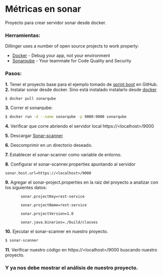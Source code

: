 # Métricas en sonar
Proyecto para crear servidor sonar desde docker.

### Herramientas:

Dillinger uses a number of open source projects to work properly:

* [Docker] - Debug your app, not your environment
* [Sonarqube] - Your teammate for Code Quality and Security

### Pasos:

**1.**	Tener el proyecto base para el ejemplo tomado de [sprint boot][Sprint Boot] en GitHub.
**2.**	Instalar sonar desde docker.  Sino está instalado instalarlo desde [docker][Docker]

```sh
$ docker pull sonarqube
```
**3.** Correr el sonarqube:
```sh
$ docker run -d --name sonarqube -p 9000:9000 sonarqube
```
**4.** Verificar que corre abriendo el servidor local https://\<localhost\>/9000
  
**5.** Descargar [Sonar-scanner]
  
**6.** Descomprimir en un directorio deseado.

**7.** Establecer el sonar-scanner como variable de entorno.

**8.** Configurar el sonar-scanner.properties apuntando al servidor

` sonar.host.url=https://<localhost>/9000 
`

**9.** Agregar el sonar-project.properties en la raiz del proyecto a analizar con los siguientes datos:

`       sonar.projectKey=rest-service`

`       sonar.projectName=rest-service`

`       sonar.projectVersion=1.0`

`       sonar.java.binaries=./build/classes`


**10.** Ejecutar el sonar-scanner en nuestro proyecto.

```sh
$ sonar-scanner
```

**11.** Verificar nuestro código en https://\<localhost\>/9000  buscando nuestro proyecto.

### Y ya nos debe mostrar el análisis de nuestro proyecto.



[//]: # (These are reference links used in the body of this note and get stripped out when the markdown processor does its job. There is no need to format nicely because it shouldn't be seen. Thanks SO - http://stackoverflow.com/questions/4823468/store-comments-in-markdown-syntax)


   [Docker]: <https://www.docker.com/>
   [Sonarqube]: <https://www.sonarqube.org/>
   [Sprint Boot]: <https://github.com/spring-guides/gs-spring-boot>
   [Sonar-scanner]: <https://docs.sonarqube.org/latest/analysis/scan/sonarscanner/>
